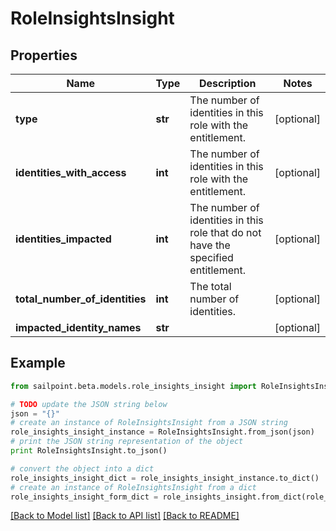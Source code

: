 # RoleInsightsInsight


## Properties

Name | Type | Description | Notes
------------ | ------------- | ------------- | -------------
**type** | **str** | The number of identities in this role with the entitlement. | [optional] 
**identities_with_access** | **int** | The number of identities in this role with the entitlement. | [optional] 
**identities_impacted** | **int** | The number of identities in this role that do not have the specified entitlement. | [optional] 
**total_number_of_identities** | **int** | The total number of identities. | [optional] 
**impacted_identity_names** | **str** |  | [optional] 

## Example

```python
from sailpoint.beta.models.role_insights_insight import RoleInsightsInsight

# TODO update the JSON string below
json = "{}"
# create an instance of RoleInsightsInsight from a JSON string
role_insights_insight_instance = RoleInsightsInsight.from_json(json)
# print the JSON string representation of the object
print RoleInsightsInsight.to_json()

# convert the object into a dict
role_insights_insight_dict = role_insights_insight_instance.to_dict()
# create an instance of RoleInsightsInsight from a dict
role_insights_insight_form_dict = role_insights_insight.from_dict(role_insights_insight_dict)
```
[[Back to Model list]](../README.md#documentation-for-models) [[Back to API list]](../README.md#documentation-for-api-endpoints) [[Back to README]](../README.md)


